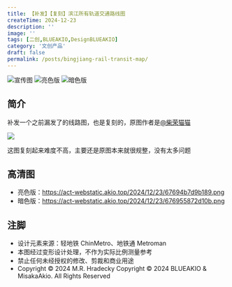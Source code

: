 ```yaml
---
title: 【补发】【复刻】滨江所有轨道交通路线图
createTime: 2024-12-23
description: ''
image: ''
tags: [二创,BLUEAKIO,DesignBLUEAKIO]
category: '文创产品'
draft: false 
permalink: /posts/bingjiang-rail-transit-map/
---
```

![](https://act-webstatic.akio.top/2024/12/23/6769551b56fc5.png '宣传图')
![](https://act-webstatic.akio.top/2024/12/23/676954bbb4e63.png '亮色版')
![](https://act-webstatic.akio.top/2024/12/23/676955872d10b.png '暗色版')

## 简介
补发一个之前漏发了的线路图，也是复刻的，原图作者是[@柴荣猫猫](https://space.bilibili.com/1634064378)

![](https://act-webstatic.akio.top/2024/12/23/67694b4361010.png)

这图复刻起来难度不高，主要还是原图本来就很规整，没有太多问题

## 高清图
- 亮色版：https://act-webstatic.akio.top/2024/12/23/67694b7d9b189.png
- 暗色版：https://act-webstatic.akio.top/2024/12/23/676955872d10b.png

## 注脚
- 设计元素来源：轻地铁 ChinMetro、地铁通 Metroman
- 本图经过变形设计处理，不作为实际比例测量参考
- 禁止任何未经授权的修改、剪裁和商业用途
- Copyright © 2024 M.R. Hradecky Copyright © 2024 BLUEAKIO & MisakaAkio. All Rights Reserved